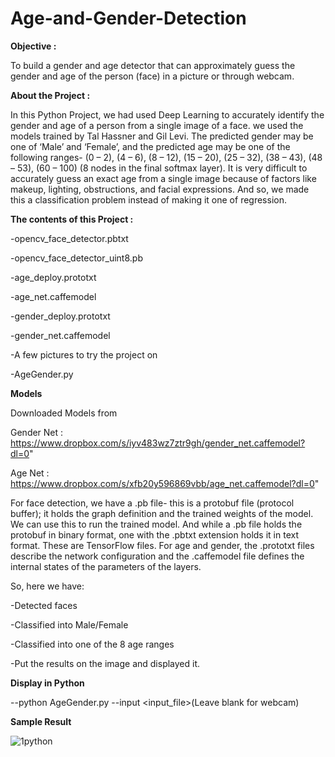# Age-and-Gender-Detection
**Objective :**

To build a gender and age detector that can approximately guess the gender and age of the person (face) in a picture or through webcam.

**About the Project :**

In this Python Project, we had used Deep Learning to accurately identify the gender and age of a person from a single image of a face. 
we used the models trained by Tal Hassner and Gil Levi. The predicted gender may be one of ‘Male’ and ‘Female’, 
and the predicted age may be one of the following ranges- (0 – 2), (4 – 6), (8 – 12), (15 – 20), (25 – 32), (38 – 43),
(48 – 53), (60 – 100) (8 nodes in the final softmax layer). It is very difficult to accurately guess an exact age from a single image
because of factors like makeup, lighting, obstructions, and facial expressions.
And so, we made this a classification problem instead of making it one of regression.

**The contents of this Project :**

-opencv_face_detector.pbtxt

-opencv_face_detector_uint8.pb

-age_deploy.prototxt

-age_net.caffemodel

-gender_deploy.prototxt

-gender_net.caffemodel

-A few pictures to try the project on

-AgeGender.py

**Models**

Downloaded Models from

Gender Net : https://www.dropbox.com/s/iyv483wz7ztr9gh/gender_net.caffemodel?dl=0"

Age Net : https://www.dropbox.com/s/xfb20y596869vbb/age_net.caffemodel?dl=0"


For face detection, we have a .pb file- this is a protobuf file (protocol buffer); it holds the graph definition and the trained weights of the model. We can use this to run the trained model. And while a .pb file holds the protobuf in binary format, one with the .pbtxt extension holds it in text format. These are TensorFlow files. For age and gender, the .prototxt files describe the network configuration and the .caffemodel file defines the internal states of the parameters of the layers.

So, here we have:

-Detected faces

-Classified into Male/Female

-Classified into one of the 8 age ranges

-Put the results on the image and displayed it.

**Display in Python**

--python AgeGender.py --input <input_file>(Leave blank for webcam)

**Sample Result**

![1python](https://user-images.githubusercontent.com/86364520/188312739-5fc24764-2dac-4fac-8dad-6e587d0d19e0.jpg)
